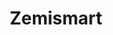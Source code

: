 ---
guid: 2006
title: "Zemismart"
category: Zemismart
description: "Zemismart se concentre sur la recherche et le développement de choses pour la maison intelligente. Notre système de maison intelligente comprend un rideau électrique, un contrôle d'éclairage, des interrupteurs intelligents, un rideau électrique, un système de sécurité, etc."
locale: fr_FR
sitemap:
  changefreq: 'monthly'
  exclude: 'no'
  priority: 0.5
  lastmod:  # date to end modification
---